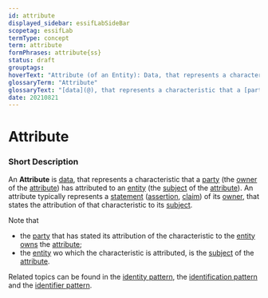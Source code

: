 ```yaml
---
id: attribute
displayed_sidebar: essifLabSideBar
scopetag: essifLab
termType: concept
term: attribute
formPhrases: attribute{ss}
status: draft
grouptags:
hoverText: "Attribute (of an Entity): Data, that represents a characteristic that a Party (the Owner of the attribute) has attributed to an Entity (which is the Subject of that attribute)."
glossaryTerm: "Attribute"
glossaryText: "[data](@), that represents a characteristic that a [party](@) (the [owner](@) of the [attribute](@)) has attributed to an [entity](@) (which is the [subject](@) of that attribute)."
date: 20210821
---
```


# Attribute

### Short Description

An **Attribute** is [data](@), that represents a characteristic that a [party](@) (the [owner](@) of the [attribute](@)) has attributed to an [entity](@) (the [subject](@) of the [attribute](@)). An attribute typically represents a [statement](assertion@) ([assertion](@), [claim](assertion@)) of its [owner](@), that states the attribution of that characteristic to its [subject](@).

Note that
- the [party](@) that has stated its attribution of the characteristic to the [entity](@) [owns](@) the [attribute](@);
- the [entity](@) wo which the characteristic is attributed, is the [subject](@) of the [attribute](@).

Related topics can be found in the [identity pattern](pattern-identity@), the [identification pattern](pattern-identification@) and the [identifier pattern](pattern-identifier@).
